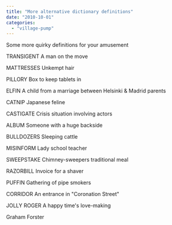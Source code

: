 ```yaml
---
title: "More alternative dictionary definitions"
date: "2010-10-01"
categories: 
  - "village-pump"
---
```


Some more quirky definitions for your amusement

TRANSIGENT A man on the move

MATTRESSES Unkempt hair

PILLORY Box to keep tablets in

ELFIN A child from a marriage between Helsinki & Madrid parents

CATNIP Japanese feline

CASTIGATE Crisis situation involving actors

ALBUM Someone with a huge backside

BULLDOZERS Sleeping cattle

MISINFORM Lady school teacher

SWEEPSTAKE Chimney-sweepers traditional meal

RAZORBILL Invoice for a shaver

PUFFIN Gathering of pipe smokers

CORRIDOR An entrance in "Coronation Street"

JOLLY ROGER A happy time's love-making

Graham Forster
